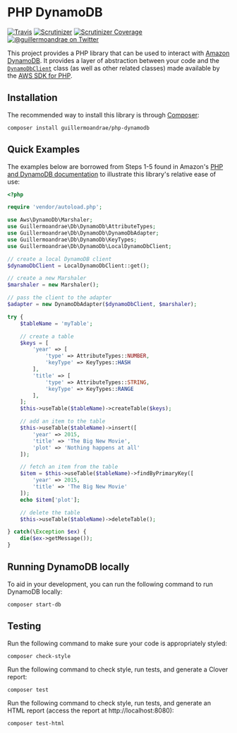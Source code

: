 # PHP DynamoDB
[![Travis](https://img.shields.io/travis/guillermoandrae/php-dynamodb.svg?style=flat-square)](https://travis-ci.org/guillermoandrae/php-dynamodb) [![Scrutinizer](https://img.shields.io/scrutinizer/g/guillermoandrae/php-dynamodb.svg?style=flat-square)](https://scrutinizer-ci.com/g/guillermoandrae/php-dynamodb/) [![Scrutinizer Coverage](https://img.shields.io/scrutinizer/coverage/g/guillermoandrae/php-dynamodb.svg?style=flat-square)](https://scrutinizer-ci.com/g/guillermoandrae/php-dynamodb/)
 [![@guillermoandrae on Twitter](http://img.shields.io/badge/twitter-%40guillermoandrae-blue.svg?style=flat-square)](https://twitter.com/guillermoandrae)

This project provides a PHP library that can be used to interact with [Amazon DynamoDB](https://aws.amazon.com/dynamodb/). It provides a layer of abstraction between your code and the [`DynamoDbClient`](https://docs.aws.amazon.com/aws-sdk-php/v3/api/class-Aws.DynamoDb.DynamoDbClient.html) class (as well as other related classes) made available by the [AWS SDK for PHP](https://github.com/aws/aws-sdk-php). 

## Installation
The recommended way to install this library is through [Composer](https://getcomposer.org/):
```
composer install guillermoandrae/php-dynamodb
```

## Quick Examples
The examples below are borrowed from Steps 1-5 found in Amazon's [PHP and DynamoDB documentation](https://docs.aws.amazon.com/amazondynamodb/latest/developerguide/GettingStarted.PHP.html) to illustrate this library's relative ease of use:
```php
<?php

require 'vendor/autoload.php';

use Aws\DynamoDb\Marshaler;
use Guillermoandrae\Db\DynamoDb\AttributeTypes;
use Guillermoandrae\Db\DynamoDb\DynamoDbAdapter;
use Guillermoandrae\Db\DynamoDb\KeyTypes;
use Guillermoandrae\Db\DynamoDb\LocalDynamoDbClient;

// create a local DynamoDB client
$dynamoDbClient = LocalDynamoDbClient::get();

// create a new Marshaler
$marshaler = new Marshaler();

// pass the client to the adapter
$adapter = new DynamoDbAdapter($dynamoDbClient, $marshaler);

try {
    $tableName = 'myTable';

    // create a table
    $keys = [
        'year' => [
            'type' => AttributeTypes::NUMBER,
            'keyType' => KeyTypes::HASH
        ],
        'title' => [
            'type' => AttributeTypes::STRING,
            'keyType' => KeyTypes::RANGE
        ],
    ];
    $this->useTable($tableName)->createTable($keys);

    // add an item to the table
    $this->useTable($tableName)->insert([
        'year' => 2015,
        'title' => 'The Big New Movie',
        'plot' => 'Nothing happens at all'
    ]);

    // fetch an item from the table
    $item = $this->useTable($tableName)->findByPrimaryKey([
        'year' => 2015,
        'title' => 'The Big New Movie'
    ]);
    echo $item['plot'];

    // delete the table
    $this->useTable($tableName)->deleteTable();

} catch(\Exception $ex) {
    die($ex->getMessage());
}
```

## Running DynamoDB locally
To aid in your development, you can run the following command to run DynamoDB locally:
```
composer start-db
```

## Testing
Run the following command to make sure your code is appropriately styled:
```
composer check-style
```

Run the following command to check style, run tests, and generate a Clover report:
```
composer test
```

Run the following command to check style, run tests, and generate an HTML report (access the report at http://localhost:8080):
```
composer test-html
```
